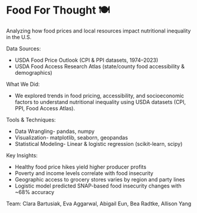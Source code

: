 # Food For Thought 🍽️
Analyzing how food prices and local resources impact nutritional inequality in the U.S.

Data Sources:
- USDA Food Price Outlook (CPI & PPI datasets, 1974–2023)
- USDA Food Access Research Atlas (state/county food accessibility & demographics)

What We Did: 
- We explored trends in food pricing, accessibility, and socioeconomic factors to understand nutritional inequality using USDA datasets (CPI, PPI, Food Access Atlas).

Tools & Techniques:
- Data Wrangling- pandas, numpy
- Visualization- matplotlib, seaborn, geopandas
- Statistical Modeling- Linear & logistic regression (scikit-learn, scipy)

Key Insights:
- Healthy food price hikes yield higher producer profits
- Poverty and income levels correlate with food insecurity
- Geographic access to grocery stores varies by region and party lines
- Logistic model predicted SNAP-based food insecurity changes with ~68% accuracy

Team: Clara Bartusiak, Eva Aggarwal, Abigail Eun, Bea Radtke, Allison Yang
